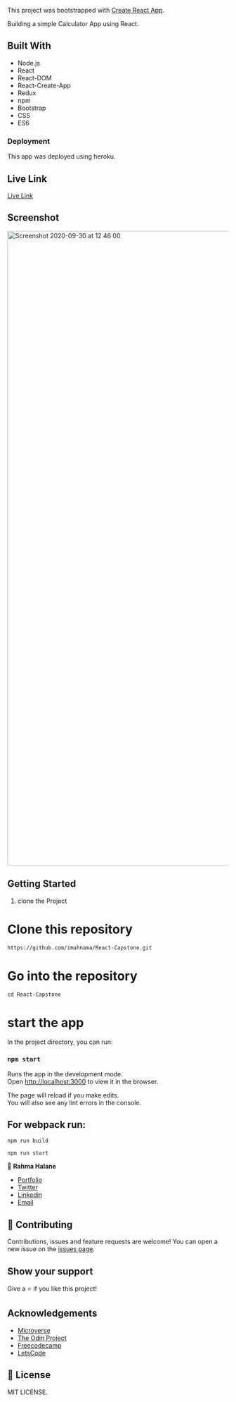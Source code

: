 This project was bootstrapped with [Create React App](https://github.com/facebook/create-react-app).

Building a simple Calculator App using React.

## Built With
- Node.js
- React
- React-DOM
- React-Create-App
- Redux
- npm
- Bootstrap
- CSS
- ES6

### Deployment
This app was deployed using heroku.

## Live Link

[Live Link]()

## Screenshot

<img width="1440" alt="Screenshot 2020-09-30 at 12 46 00" src="https://user-images.githubusercontent.com/25789009/94670233-f5096a00-031a-11eb-82f6-b394368c7fc0.png">


## Getting Started

1. clone the Project

# Clone this repository

`https://github.com/imahnama/React-Capstone.git`

# Go into the repository

`cd React-Capstone`

# start the app

In the project directory, you can run:

### `npm start`

Runs the app in the development mode.<br />
Open [http://localhost:3000](http://localhost:3000) to view it in the browser.

The page will reload if you make edits.<br />
You will also see any lint errors in the console.

## For webpack run:

`npm run build`

`npm run start`

👤 **Rahma Halane**
- [Portfolio](https://raw.githack.com/imahnama/my-portfolio/develop/index.html)
- [Twitter](https://twitter.com/halane_rahma)
- [Linkedin](https://www.linkedin.com/in/rahmahalane/)
- [Email](mailto:Halane.rahma@gmail.com )


## 🤝 Contributing

Contributions, issues and feature requests are welcome!
You can open a new issue on the [issues page](https://github.com/imahnama/React-Capstone/issues).

## Show your support

Give a ⭐️ if you like this project!

## Acknowledgements

- [Microverse](https://www.microverse.org/)
- [The Odin Project](https://www.theodinproject.com/)
- [Freecodecamp](http://freecodecamp.org/)
- [LetsCode](https://www.youtube.com/watch?v=GbAENvrGbDo)

## 📝 License

MIT LICENSE.
